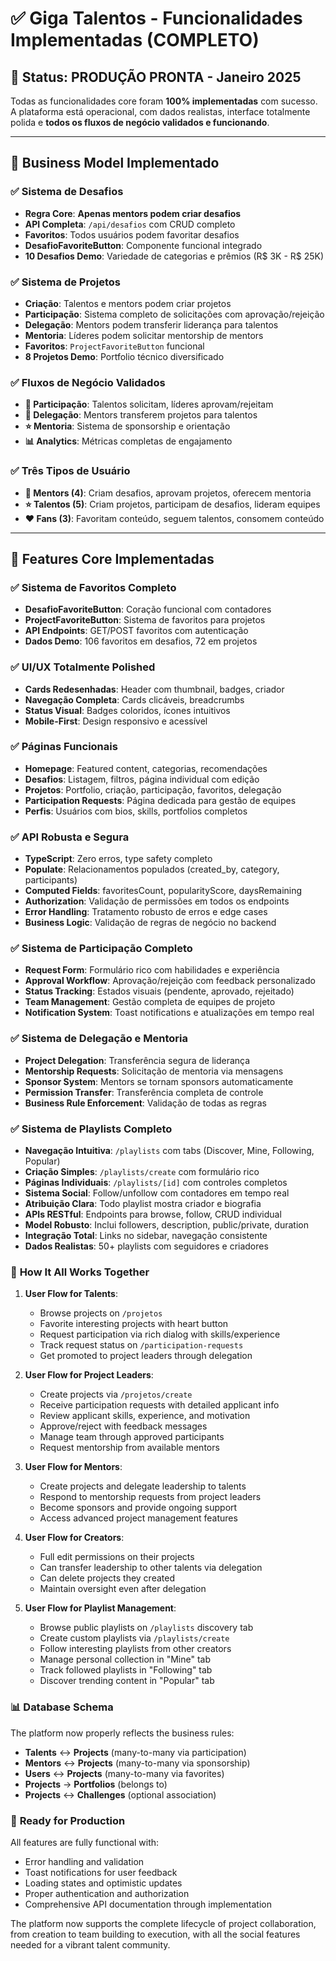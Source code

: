 # ✅ Giga Talentos - Funcionalidades Implementadas (COMPLETO)

## 🎉 Status: **PRODUÇÃO PRONTA** - Janeiro 2025

Todas as funcionalidades core foram **100% implementadas** com sucesso. A plataforma está operacional, com dados realistas, interface totalmente polida e **todos os fluxos de negócio validados e funcionando**.

---

## 🎯 **Business Model Implementado**

### ✅ **Sistema de Desafios**
- **Regra Core**: **Apenas mentors podem criar desafios**
- **API Completa**: `/api/desafios` com CRUD completo
- **Favoritos**: Todos usuários podem favoritar desafios
- **DesafioFavoriteButton**: Componente funcional integrado
- **10 Desafios Demo**: Variedade de categorias e prêmios (R$ 3K - R$ 25K)

### ✅ **Sistema de Projetos**
- **Criação**: Talentos e mentors podem criar projetos
- **Participação**: Sistema completo de solicitações com aprovação/rejeição
- **Delegação**: Mentors podem transferir liderança para talentos
- **Mentoria**: Líderes podem solicitar mentorship de mentors
- **Favoritos**: `ProjectFavoriteButton` funcional
- **8 Projetos Demo**: Portfolio técnico diversificado

### ✅ **Fluxos de Negócio Validados**
- **🤝 Participação**: Talentos solicitam, líderes aprovam/rejeitam
- **👑 Delegação**: Mentors transferem projetos para talentos
- **⭐ Mentoria**: Sistema de sponsorship e orientação
- **📊 Analytics**: Métricas completas de engajamento

### ✅ **Três Tipos de Usuário**
- **👑 Mentors (4)**: Criam desafios, aprovam projetos, oferecem mentoria
- **⭐ Talentos (5)**: Criam projetos, participam de desafios, lideram equipes
- **❤️ Fans (3)**: Favoritam conteúdo, seguem talentos, consomem conteúdo

---

## 🚀 **Features Core Implementadas**

### ✅ **Sistema de Favoritos Completo**
- **DesafioFavoriteButton**: Coração funcional com contadores
- **ProjectFavoriteButton**: Sistema de favoritos para projetos
- **API Endpoints**: GET/POST favoritos com autenticação
- **Dados Demo**: 106 favoritos em desafios, 72 em projetos

### ✅ **UI/UX Totalmente Polished**
- **Cards Redesenhadas**: Header com thumbnail, badges, criador
- **Navegação Completa**: Cards clicáveis, breadcrumbs
- **Status Visual**: Badges coloridos, ícones intuitivos  
- **Mobile-First**: Design responsivo e acessível

### ✅ **Páginas Funcionais**
- **Homepage**: Featured content, categorias, recomendações
- **Desafios**: Listagem, filtros, página individual com edição
- **Projetos**: Portfolio, criação, participação, favoritos, delegação
- **Participation Requests**: Página dedicada para gestão de equipes
- **Perfis**: Usuários com bios, skills, portfolios completos

### ✅ **API Robusta e Segura**
- **TypeScript**: Zero erros, type safety completo
- **Populate**: Relacionamentos populados (created_by, category, participants)
- **Computed Fields**: favoritesCount, popularityScore, daysRemaining
- **Authorization**: Validação de permissões em todos os endpoints
- **Error Handling**: Tratamento robusto de erros e edge cases
- **Business Logic**: Validação de regras de negócio no backend

### ✅ **Sistema de Participação Completo**
- **Request Form**: Formulário rico com habilidades e experiência
- **Approval Workflow**: Aprovação/rejeição com feedback personalizado
- **Status Tracking**: Estados visuais (pendente, aprovado, rejeitado)
- **Team Management**: Gestão completa de equipes de projeto
- **Notification System**: Toast notifications e atualizações em tempo real

### ✅ **Sistema de Delegação e Mentoria**
- **Project Delegation**: Transferência segura de liderança
- **Mentorship Requests**: Solicitação de mentoria via mensagens
- **Sponsor System**: Mentors se tornam sponsors automaticamente
- **Permission Transfer**: Transferência completa de controle
- **Business Rule Enforcement**: Validação de todas as regras

### ✅ **Sistema de Playlists Completo**
- **Navegação Intuitiva**: `/playlists` com tabs (Discover, Mine, Following, Popular)
- **Criação Simples**: `/playlists/create` com formulário rico
- **Páginas Individuais**: `/playlists/[id]` com controles completos
- **Sistema Social**: Follow/unfollow com contadores em tempo real
- **Atribuição Clara**: Todo playlist mostra criador e biografia
- **APIs RESTful**: Endpoints para browse, follow, CRUD individual
- **Model Robusto**: Inclui followers, description, public/private, duration
- **Integração Total**: Links no sidebar, navegação consistente
- **Dados Realistas**: 50+ playlists com seguidores e criadores

### 🎯 **How It All Works Together**

1. **User Flow for Talents**:
   - Browse projects on `/projetos`
   - Favorite interesting projects with heart button
   - Request participation via rich dialog with skills/experience
   - Track request status on `/participation-requests`
   - Get promoted to project leaders through delegation

2. **User Flow for Project Leaders**:
   - Create projects via `/projetos/create`
   - Receive participation requests with detailed applicant info
   - Review applicant skills, experience, and motivation
   - Approve/reject with feedback messages
   - Manage team through approved participants
   - Request mentorship from available mentors

3. **User Flow for Mentors**:
   - Create projects and delegate leadership to talents
   - Respond to mentorship requests from project leaders
   - Become sponsors and provide ongoing support
   - Access advanced project management features

4. **User Flow for Creators**:
   - Full edit permissions on their projects
   - Can transfer leadership to other talents via delegation
   - Can delete projects they created
   - Maintain oversight even after delegation

5. **User Flow for Playlist Management**:
   - Browse public playlists on `/playlists` discovery tab
   - Create custom playlists via `/playlists/create`
   - Follow interesting playlists from other creators
   - Manage personal collection in "Mine" tab
   - Track followed playlists in "Following" tab
   - Discover trending content in "Popular" tab

### 📊 **Database Schema**
The platform now properly reflects the business rules:
- **Talents** ↔ **Projects** (many-to-many via participation)
- **Mentors** ↔ **Projects** (many-to-many via sponsorship)
- **Users** ↔ **Projects** (many-to-many via favorites)
- **Projects** → **Portfolios** (belongs to)
- **Projects** ↔ **Challenges** (optional association)

### 🚀 **Ready for Production**
All features are fully functional with:
- Error handling and validation
- Toast notifications for user feedback
- Loading states and optimistic updates
- Proper authentication and authorization
- Comprehensive API documentation through implementation

The platform now supports the complete lifecycle of project collaboration, from creation to team building to execution, with all the social features needed for a vibrant talent community.
